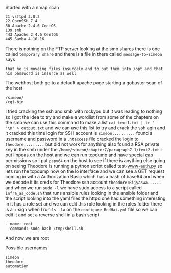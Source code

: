 Started with a nmap scan
```
21 vsftpd 3.0.2
22 OpenSSH 7.4
80 Apache 2.4.6 CentOS
139 smb
443 Apache 2.4.6 CentOS
445 Samba 4.10.16
```
There is nothing on the FTP server looking at the smb shares there is one called `temporary share` and there is a file in there called `message-to-simeon` says
```
that he is moveing files insurcely and to put them into /opt and that his password is insurce as well
```
The webhost both go to a default apache page starting a gobuster scan of the host
```
/simeon/
/cgi-bin
```
I tried cracking the ssh and smb with rockyou but it was leading to nothing so I got the idea to try and make a wordlist from some of the chapters on the smb we can use this command to make a list `cat text1.txt | tr ' ' '\n' > output.txt` and we can use this list to try and crack the ssh agin and it cracked this time login for SSH account is `simeon:.........` found a username and password in a `.htaccess` file cracked the login to `theodore:........` but did not work for anything also found a RSA private key in the smb under the `/home/simeon/chapter7/paragraph7.1/text2.txt` I put linpeas on the host and we can run tcpdump and have special cap permissions so I put `pspy64` on the host to see if there is anything else going on seeing Theodore is running a python script called test-www-auth.py so lets run the tcpdump now on the lo interface and we can see a GET request coming in with a Authorization Basic which has a hash of base64 and when we decode it its creds for Theodore ssh account `theodore:Rijyaswa......` and when we run `sudo -l` we have sudo access to a script called `infra_as_code.sh` that runs ansible rules looking in the ansible folder and the script looking into the yaml files the httpd one had something interesting in it has a role set and we can edit this role looking in the roles folder there is a + sign when I run `ls -la` on the `configure-RedHat.yml` file so we can edit it and set a reverse shell in a bash script 
```
- name: root
  command: sudo bash /tmp/shell.sh
```
And now we are root


Possible usernames

```
simeon
theodore
automation
```

